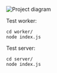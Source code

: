 ![Project diagram](https://github.com/sugalvojau/js-docker-multi-container-application/blob/master/README.png)  

Test worker:

`cd worker/`  
`node index.js`  

Test server:  

`cd server/`  
`node index.js`  

